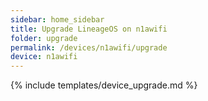 ```yaml
---
sidebar: home_sidebar
title: Upgrade LineageOS on n1awifi
folder: upgrade
permalink: /devices/n1awifi/upgrade
device: n1awifi
---
```

{% include templates/device_upgrade.md %}
